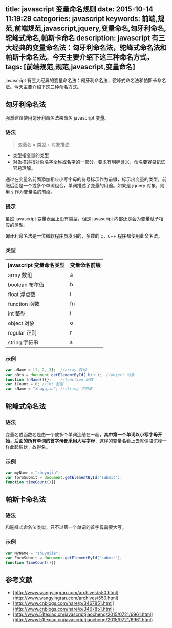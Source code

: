 title: javascript 变量命名规则
date: 2015-10-14 11:19:29
categories: javascript
keywords: 前端,规范,前端规范,javascript,jquery,变量命名,匈牙利命名,驼峰式命名,帕斯卡命名
description: javascript 有三大经典的变量命名法：匈牙利命名法，驼峰式命名法和帕斯卡命名法。今天主要介绍下这三种命名方式。
tags: [前端规范,规范,javascript,变量命名]
---

javascript 有三大经典的变量命名法：匈牙利命名法，驼峰式命名法和帕斯卡命名法。今天主要介绍下这三种命名方式。

## 匈牙利命名法 ##

强烈建议使用匈牙利命名法来命名 javascript 变量。

### 语法 ###

> 变量名 = 类型 + 对象描述

- 类型指变量的类型
- 对象描述指对象名字全称或名字的一部分，要求有明确含义，命名要容易记忆容易理解。

通过在变量名前面添加相应小写字母的符号标示作为前缀，标示出变量的类型，前缀后面是一个或多个单词组合，单词描述了变量的用途。如果是 jquery 对象，则用 `$` 作为变量名的前缀。

### 提示 ###

虽然 javascript 变量表面上没有类型，但是 javascript 内部还是会为变量赋予相应的类型。

匈牙利命名法是一位微软程序员发明的，多数的 c，c++ 程序都使用此命名法。

### 类型 ###

| javascript 变量命名类型 | 变量命名前缀 |
| --- | --- |
| array 数组 | a |
| boolean 布尔值 | b |
| float 浮点数 | l |
| function 函数 | fn |
| int 整型 | i |
| object 对象 | o |
| regular 正则 | r |
| string 字符串 | s |

### 示例 ###

``` javascript
var aName = [1, 2, 3];	//array 数组
var oBtn = document.getElementById('btn');	//object 对象
function fnName(){};	//function 函数
var iCount = 0;	//int 整型
var sName = "zhuyujia";	//string 字符串
```

## 驼峰式命名法 ##

### 语法 ###

变量名或函数名是由一个或多个单词连结在一起，**其中第一个单词以小写字母开始，后面的所有单词的首字母都采用大写字母**，这样的变量名看上去就像骆驼峰一样此起彼伏，故得名。

### 示例 ###

``` javascript
var myName = "zhuyujia";
var formSubmit = document.getElementById("submit");
function timeCount(){}
```

## 帕斯卡命名法 ##

### 语法 ###

和驼峰式命名法类似，只不过第一个单词的首字母需要大写。

### 示例 ###

``` javascript
var MyName = "zhuyujia";
var FormSubmit = document.getElementById("submit");
function TimeCount(){}
```

## 参考文献 ##

- [http://www.wangyingran.com/archives/550.html](http://www.wangyingran.com/archives/550.html)
- [http://www.cnblogs.com/hare/p/3467851.html](http://www.cnblogs.com/hare/p/3467851.html)
- [http://www.51texiao.cn/javascriptjiaocheng/2015/0721/6961.html](http://www.51texiao.cn/javascriptjiaocheng/2015/0721/6961.html)